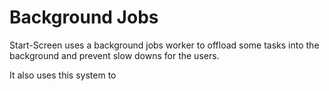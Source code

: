 # Background Jobs

Start-Screen uses a background jobs worker to offload some tasks into the
background and prevent slow downs for the users.

It also uses this system to
